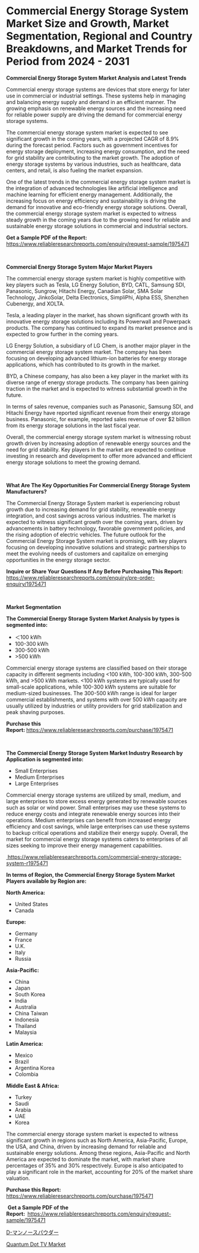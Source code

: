 <p><h1>Commercial Energy Storage System Market Size and Growth, Market Segmentation, Regional and Country Breakdowns, and Market Trends for Period from 2024 -  2031</h1></p><p><strong>Commercial Energy Storage System Market Analysis and Latest Trends</strong></p>
<p><p>Commercial energy storage systems are devices that store energy for later use in commercial or industrial settings. These systems help in managing and balancing energy supply and demand in an efficient manner. The growing emphasis on renewable energy sources and the increasing need for reliable power supply are driving the demand for commercial energy storage systems.</p><p>The commercial energy storage system market is expected to see significant growth in the coming years, with a projected CAGR of 8.9% during the forecast period. Factors such as government incentives for energy storage deployment, increasing energy consumption, and the need for grid stability are contributing to the market growth. The adoption of energy storage systems by various industries, such as healthcare, data centers, and retail, is also fueling the market expansion.</p><p>One of the latest trends in the commercial energy storage system market is the integration of advanced technologies like artificial intelligence and machine learning for efficient energy management. Additionally, the increasing focus on energy efficiency and sustainability is driving the demand for innovative and eco-friendly energy storage solutions. Overall, the commercial energy storage system market is expected to witness steady growth in the coming years due to the growing need for reliable and sustainable energy storage solutions in commercial and industrial sectors.</p></p>
<p><strong>Get a Sample PDF of the Report:&nbsp;</strong> <a href="https://www.reliableresearchreports.com/enquiry/request-sample/1975471">https://www.reliableresearchreports.com/enquiry/request-sample/1975471</a></p>
<p>&nbsp;</p>
<p><strong>Commercial Energy Storage System Major Market Players</strong></p>
<p><p>The commercial energy storage system market is highly competitive with key players such as Tesla, LG Energy Solution, BYD, CATL, Samsung SDI, Panasonic, Sungrow, Hitachi Energy, Canadian Solar, SMA Solar Technology, JinkoSolar, Delta Electronics, SimpliPhi, Alpha ESS, Shenzhen Cubenergy, and XOLTA. </p><p>Tesla, a leading player in the market, has shown significant growth with its innovative energy storage solutions including its Powerwall and Powerpack products. The company has continued to expand its market presence and is expected to grow further in the coming years.</p><p>LG Energy Solution, a subsidiary of LG Chem, is another major player in the commercial energy storage system market. The company has been focusing on developing advanced lithium-ion batteries for energy storage applications, which has contributed to its growth in the market.</p><p>BYD, a Chinese company, has also been a key player in the market with its diverse range of energy storage products. The company has been gaining traction in the market and is expected to witness substantial growth in the future.</p><p>In terms of sales revenue, companies such as Panasonic, Samsung SDI, and Hitachi Energy have reported significant revenue from their energy storage business. Panasonic, for example, reported sales revenue of over $2 billion from its energy storage solutions in the last fiscal year.</p><p>Overall, the commercial energy storage system market is witnessing robust growth driven by increasing adoption of renewable energy sources and the need for grid stability. Key players in the market are expected to continue investing in research and development to offer more advanced and efficient energy storage solutions to meet the growing demand.</p></p>
<p>&nbsp;</p>
<p><strong>What Are The Key Opportunities For Commercial Energy Storage System Manufacturers?</strong></p>
<p><p>The Commercial Energy Storage System market is experiencing robust growth due to increasing demand for grid stability, renewable energy integration, and cost savings across various industries. The market is expected to witness significant growth over the coming years, driven by advancements in battery technology, favorable government policies, and the rising adoption of electric vehicles. The future outlook for the Commercial Energy Storage System market is promising, with key players focusing on developing innovative solutions and strategic partnerships to meet the evolving needs of customers and capitalize on emerging opportunities in the energy storage sector.</p></p>
<p><strong>Inquire or Share Your Questions If Any Before Purchasing This Report:</strong> <a href="https://www.reliableresearchreports.com/enquiry/pre-order-enquiry/1975471">https://www.reliableresearchreports.com/enquiry/pre-order-enquiry/1975471</a></p>
<p>&nbsp;</p>
<p><strong>Market Segmentation</strong></p>
<p><strong>The Commercial Energy Storage System Market Analysis by types is segmented into:</strong></p>
<p><ul><li>＜100 kWh</li><li>100-300 kWh</li><li>300-500 kWh</li><li>>500 kWh</li></ul></p>
<p><p>Commercial energy storage systems are classified based on their storage capacity in different segments including <100 kWh, 100-300 kWh, 300-500 kWh, and >500 kWh markets. <100 kWh systems are typically used for small-scale applications, while 100-300 kWh systems are suitable for medium-sized businesses. The 300-500 kWh range is ideal for larger commercial establishments, and systems with over 500 kWh capacity are usually utilized by industries or utility providers for grid stabilization and peak shaving purposes.</p></p>
<p><strong>Purchase this Report:&nbsp;</strong><a href="https://www.reliableresearchreports.com/purchase/1975471">https://www.reliableresearchreports.com/purchase/1975471</a></p>
<p>&nbsp;</p>
<p><strong>The Commercial Energy Storage System Market Industry Research by Application is segmented into:</strong></p>
<p><ul><li>Small Enterprises</li><li>Medium Enterprises</li><li>Large Enterprises</li></ul></p>
<p><p>Commercial energy storage systems are utilized by small, medium, and large enterprises to store excess energy generated by renewable sources such as solar or wind power. Small enterprises may use these systems to reduce energy costs and integrate renewable energy sources into their operations. Medium enterprises can benefit from increased energy efficiency and cost savings, while large enterprises can use these systems to backup critical operations and stabilize their energy supply. Overall, the market for commercial energy storage systems caters to enterprises of all sizes seeking to improve their energy management capabilities.</p></p>
<p><a href="https://www.reliableresearchreports.com/commercial-energy-storage-system-r1975471">&nbsp;https://www.reliableresearchreports.com/commercial-energy-storage-system-r1975471</a></p>
<p><strong>In terms of Region, the Commercial Energy Storage System Market Players available by Region are:</strong></p>
<p>
    <p> <strong> North America: </strong>
        <ul>
            <li>United States</li>
            <li>Canada</li>
        </ul>
        </p> 
    <p> <strong> Europe: </strong>
        <ul>
            <li>Germany</li>
            <li>France</li>
            <li>U.K.</li>
            <li>Italy</li>
            <li>Russia</li>
        </ul>
        </p> 
    <p> <strong> Asia-Pacific: </strong>
        <ul>
            <li>China</li>
            <li>Japan</li>
            <li>South Korea</li>
            <li>India</li>
            <li>Australia</li>
            <li>China Taiwan</li>
            <li>Indonesia</li>
            <li>Thailand</li>
            <li>Malaysia</li>
        </ul>
        </p> 
    <p> <strong> Latin America: </strong>
        <ul>
            <li>Mexico</li>
            <li>Brazil</li>
            <li>Argentina Korea</li>
            <li>Colombia</li>
        </ul>
        </p> 
    <p> <strong> Middle East & Africa: </strong>
        <ul>
            <li>Turkey</li>
            <li>Saudi</li>
            <li>Arabia</li>
            <li>UAE</li>
            <li>Korea</li>
        </ul>
    </p>
    </p>
<p><p>The commercial energy storage system market is expected to witness significant growth in regions such as North America, Asia-Pacific, Europe, the USA, and China, driven by increasing demand for reliable and sustainable energy solutions. Among these regions, Asia-Pacific and North America are expected to dominate the market, with market share percentages of 35% and 30% respectively. Europe is also anticipated to play a significant role in the market, accounting for 20% of the market share valuation.</p></p>
<p><strong>Purchase this Report: </strong><a href="https://www.reliableresearchreports.com/purchase/1975471">https://www.reliableresearchreports.com/purchase/1975471</a></p>
<p>&nbsp;<strong>Get a Sample PDF of the Report:&nbsp;&nbsp;</strong><a href="https://www.reliableresearchreports.com/enquiry/request-sample/1975471">https://www.reliableresearchreports.com/enquiry/request-sample/1975471</a></p>
<p><strong></strong></p>
<p><p><a href="https://github.com/AaronVargas43/Market-Research-Report-List-2/blob/main/9597385149461.md">D-マンノースパウダー</a></p><p><a href="https://issuu.com/reportprime-2/docs/quantum-dot-tv-market-size-2030.pptx">Quantum Dot TV Market</a></p></p>